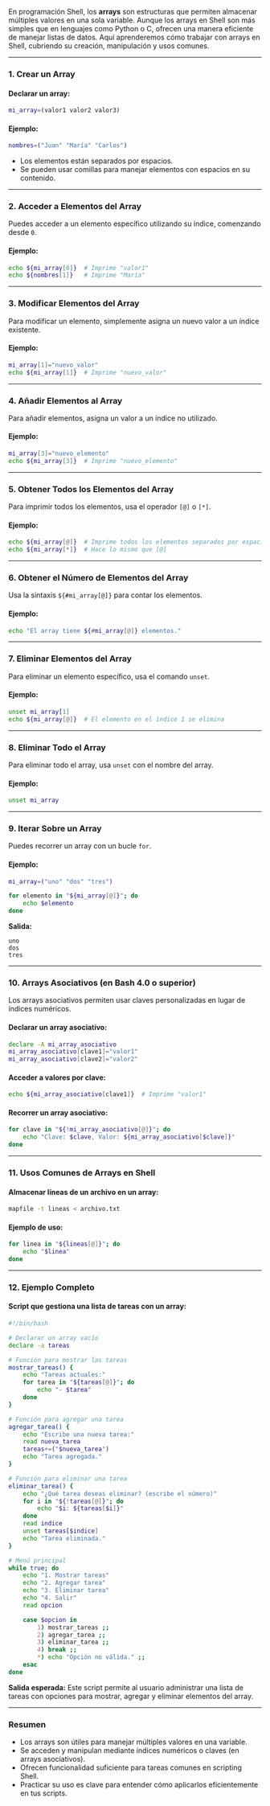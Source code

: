 En programación Shell, los **arrays** son estructuras que permiten almacenar múltiples valores en una sola variable. Aunque los arrays en Shell son más simples que en lenguajes como Python o C, ofrecen una manera eficiente de manejar listas de datos. Aquí aprenderemos cómo trabajar con arrays en Shell, cubriendo su creación, manipulación y usos comunes.

---

### **1. Crear un Array**

#### **Declarar un array:**
```bash
mi_array=(valor1 valor2 valor3)
```

#### **Ejemplo:**
```bash
nombres=("Juan" "María" "Carlos")
```

- Los elementos están separados por espacios.
- Se pueden usar comillas para manejar elementos con espacios en su contenido.

---

### **2. Acceder a Elementos del Array**

Puedes acceder a un elemento específico utilizando su índice, comenzando desde `0`.

#### **Ejemplo:**
```bash
echo ${mi_array[0]}  # Imprime "valor1"
echo ${nombres[1]}   # Imprime "María"
```

---

### **3. Modificar Elementos del Array**

Para modificar un elemento, simplemente asigna un nuevo valor a un índice existente.

#### **Ejemplo:**
```bash
mi_array[1]="nuevo_valor"
echo ${mi_array[1]}  # Imprime "nuevo_valor"
```

---

### **4. Añadir Elementos al Array**

Para añadir elementos, asigna un valor a un índice no utilizado.

#### **Ejemplo:**
```bash
mi_array[3]="nuevo_elemento"
echo ${mi_array[3]}  # Imprime "nuevo_elemento"
```

---

### **5. Obtener Todos los Elementos del Array**

Para imprimir todos los elementos, usa el operador `[@]` o `[*]`.

#### **Ejemplo:**
```bash
echo ${mi_array[@]}  # Imprime todos los elementos separados por espacios
echo ${mi_array[*]}  # Hace lo mismo que [@]
```

---

### **6. Obtener el Número de Elementos del Array**

Usa la sintaxis `${#mi_array[@]}` para contar los elementos.

#### **Ejemplo:**
```bash
echo "El array tiene ${#mi_array[@]} elementos."
```

---

### **7. Eliminar Elementos del Array**

Para eliminar un elemento específico, usa el comando `unset`.

#### **Ejemplo:**
```bash
unset mi_array[1]
echo ${mi_array[@]}  # El elemento en el índice 1 se elimina
```

---

### **8. Eliminar Todo el Array**

Para eliminar todo el array, usa `unset` con el nombre del array.

#### **Ejemplo:**
```bash
unset mi_array
```

---

### **9. Iterar Sobre un Array**

Puedes recorrer un array con un bucle `for`.

#### **Ejemplo:**
```bash
mi_array=("uno" "dos" "tres")

for elemento in "${mi_array[@]}"; do
    echo $elemento
done
```

**Salida:**
```
uno
dos
tres
```

---

### **10. Arrays Asociativos (en Bash 4.0 o superior)**

Los arrays asociativos permiten usar claves personalizadas en lugar de índices numéricos.

#### **Declarar un array asociativo:**
```bash
declare -A mi_array_asociativo
mi_array_asociativo[clave1]="valor1"
mi_array_asociativo[clave2]="valor2"
```

#### **Acceder a valores por clave:**
```bash
echo ${mi_array_asociativo[clave1]}  # Imprime "valor1"
```

#### **Recorrer un array asociativo:**
```bash
for clave in "${!mi_array_asociativo[@]}"; do
    echo "Clave: $clave, Valor: ${mi_array_asociativo[$clave]}"
done
```

---

### **11. Usos Comunes de Arrays en Shell**

#### **Almacenar líneas de un archivo en un array:**
```bash
mapfile -t lineas < archivo.txt
```

#### **Ejemplo de uso:**
```bash
for linea in "${lineas[@]}"; do
    echo "$linea"
done
```

---

### **12. Ejemplo Completo**

#### **Script que gestiona una lista de tareas con un array:**

```bash
#!/bin/bash

# Declarar un array vacío
declare -a tareas

# Función para mostrar las tareas
mostrar_tareas() {
    echo "Tareas actuales:"
    for tarea in "${tareas[@]}"; do
        echo "- $tarea"
    done
}

# Función para agregar una tarea
agregar_tarea() {
    echo "Escribe una nueva tarea:"
    read nueva_tarea
    tareas+=("$nueva_tarea")
    echo "Tarea agregada."
}

# Función para eliminar una tarea
eliminar_tarea() {
    echo "¿Qué tarea deseas eliminar? (escribe el número)"
    for i in "${!tareas[@]}"; do
        echo "$i: ${tareas[$i]}"
    done
    read indice
    unset tareas[$indice]
    echo "Tarea eliminada."
}

# Menú principal
while true; do
    echo "1. Mostrar tareas"
    echo "2. Agregar tarea"
    echo "3. Eliminar tarea"
    echo "4. Salir"
    read opcion

    case $opcion in
        1) mostrar_tareas ;;
        2) agregar_tarea ;;
        3) eliminar_tarea ;;
        4) break ;;
        *) echo "Opción no válida." ;;
    esac
done
```

**Salida esperada:**
Este script permite al usuario administrar una lista de tareas con opciones para mostrar, agregar y eliminar elementos del array.

---

### **Resumen**

- Los arrays son útiles para manejar múltiples valores en una variable.
- Se acceden y manipulan mediante índices numéricos o claves (en arrays asociativos).
- Ofrecen funcionalidad suficiente para tareas comunes en scripting Shell.
- Practicar su uso es clave para entender cómo aplicarlos eficientemente en tus scripts.